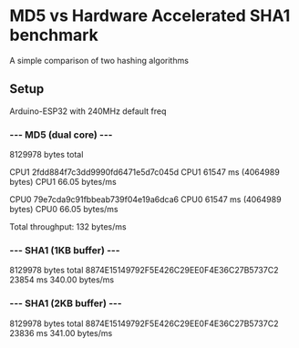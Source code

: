 # MD5 vs Hardware Accelerated SHA1 benchmark
A simple comparison of two hashing algorithms

## Setup
Arduino-ESP32 with 240MHz default freq

### --- MD5 (dual core) ---

8129978 bytes total

CPU1 2fdd884f7c3dd9990fd6471e5d7c045d
CPU1 61547 ms (4064989 bytes)
CPU1 66.05 bytes/ms

CPU0 79e7cda9c91fbbeab739f04e19a6dca6
CPU0 61547 ms (4064989 bytes)
CPU0 66.05 bytes/ms

Total throughput:
132 bytes/ms

### --- SHA1 (1KB buffer) ---
8129978 bytes total
8874E15149792F5E426C29EE0F4E36C27B5737C2
23854 ms
340.00 bytes/ms

### --- SHA1 (2KB buffer) ---
8129978 bytes total
8874E15149792F5E426C29EE0F4E36C27B5737C2
23836 ms
341.00 bytes/ms
